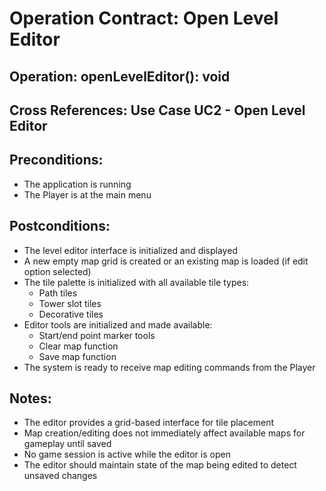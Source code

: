 # Operation Contract: Open Level Editor

## Operation: openLevelEditor(): void

## Cross References: Use Case UC2 - Open Level Editor

## Preconditions:
- The application is running
- The Player is at the main menu

## Postconditions:
- The level editor interface is initialized and displayed
- A new empty map grid is created or an existing map is loaded (if edit option selected)
- The tile palette is initialized with all available tile types:
  - Path tiles
  - Tower slot tiles
  - Decorative tiles
- Editor tools are initialized and made available:
  - Start/end point marker tools
  - Clear map function
  - Save map function
- The system is ready to receive map editing commands from the Player

## Notes:
- The editor provides a grid-based interface for tile placement
- Map creation/editing does not immediately affect available maps for gameplay until saved
- No game session is active while the editor is open
- The editor should maintain state of the map being edited to detect unsaved changes 